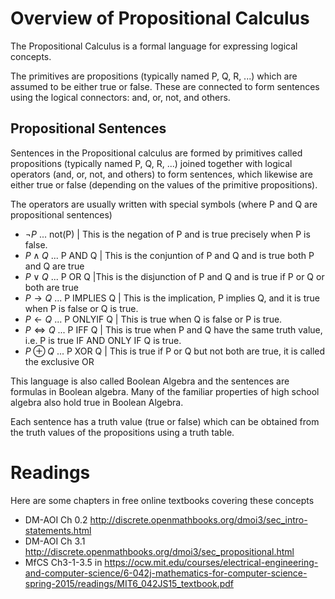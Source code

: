 # Overview of Propositional Calculus

The Propositional Calculus is a formal language for expressing logical concepts. 

The primitives are propositions (typically named P, Q, R, ...) which are assumed to be either true or false. 
These are connected to form sentences using the logical connectors: and, or, not, and others. 

## Propositional Sentences
Sentences in the Propositional calculus are formed by primitives called propositions (typically named P, Q, R, ...)
joined together with logical operators (and, or, not, and others) to form sentences, which likewise are either true or false
(depending on the values of the primitive propositions).

The operators are usually written with special symbols (where P and Q are propositional sentences)
* $\neg P$ ...  not(P) |  This is the negation of P and is true precisely when P is false.
* $P \wedge Q$ ... P AND Q | This is the conjuntion of P and Q and is true both P and Q are true
* $P \vee Q$ ... P OR Q |This is the disjunction of P and Q and is true if P or Q or both are true
* $P \rightarrow Q$  ... P IMPLIES Q | This is the implication, P implies Q, and it is true when P is false or Q is true.
* $P \leftarrow Q$ ... P ONLYIF Q | This is true when Q is false or P is true.
* $P \iff Q$ ... P IFF Q | This is true when P and Q have the same truth value, i.e. P is true IF AND ONLY IF Q is true.
* $P \oplus Q$ ... P XOR Q | This is true if P or Q but not both are true, it is called the exclusive OR

This language is also called Boolean Algebra and the sentences are formulas in Boolean algebra. 
Many of the familiar properties of high school algebra also hold true in Boolean Algebra.

Each sentence has a truth value (true or false) which can be obtained from the truth values of the propositions using a truth table.


# Readings
Here are some chapters in free online textbooks covering these concepts
* DM-AOI Ch 0.2 http://discrete.openmathbooks.org/dmoi3/sec_intro-statements.html
* DM-AOI Ch 3.1 http://discrete.openmathbooks.org/dmoi3/sec_propositional.html
* MfCS Ch3-1-3.5 in  https://ocw.mit.edu/courses/electrical-engineering-and-computer-science/6-042j-mathematics-for-computer-science-spring-2015/readings/MIT6_042JS15_textbook.pdf
